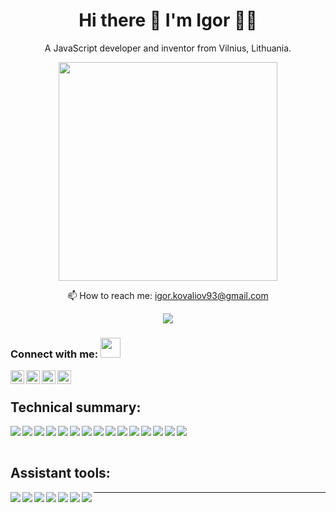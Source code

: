 <h1 align='center'>
  Hi there 👋 I'm Igor 👨‍💻
</h1>

<p align='center'>
  A JavaScript developer and inventor from Vilnius, Lithuania.
</p>

<p align='center'>
  <a href="#"><img src="https://github-readme-stats.vercel.app/api?username=ikovaliov&show_icons=true&count_private=true&theme=dark" width="350"></a>
</p>

<p align='center'>
  📫 How to reach me: <a href='mailto:igor.kovaliov93@gmail.com'>igor.kovaliov93@gmail.com</a>
</p>
<p align='center'>
  <a href="#"><img src="https://badges.pufler.dev/visits/ikovaliov/ikovaliov"></a>
</p>

### Connect with me: <img src="https://media.giphy.com/media/LnQjpWaON8nhr21vNW/giphy.gif" height="32">

[<img align="left" alt="ikovaliov | LinkedIn" height="22px" src="./SocialLogo/LinkedIn.png" />][linkedin]
[<img align="left" alt="ikovaliov | Medium" height="22px" src="./SocialLogo/Medium.png" />][medium]
[<img align="left" alt="ikovaliov | Dev" height="22px" src="./SocialLogo/Dev.png" />][dev]
[<img align="left" alt="ikovaliov | Instagram" height="22px" src="./SocialLogo/Instagram.png" />][instagram]

<br />


## Technical summary: 

<div>
<img align="left" src="https://img.shields.io/badge/html5-323330?logo=html5&logoColor=white" />
<img align="left" src="https://img.shields.io/badge/css3-323330?logo=css3&logoColor=white" />
<img align="left" src="https://img.shields.io/badge/Javascript-323330?logo=javascript&logoColor=white" />
<img align="left" src="https://img.shields.io/badge/Node.js-323330?logoColor=white" />
<img align="left" src="https://img.shields.io/badge/Vue.js-323330?logoColor=white" />
<img align="left" src="https://img.shields.io/badge/React-323330?logo=react&logoColor=white" />
<img align="left" src="https://img.shields.io/badge/Redux-323330?logo=redux&logoColor=white" />
<img align="left" src="https://img.shields.io/badge/Express.js-323330?logoColor=white" />
<img align="left" src="https://img.shields.io/badge/PHP-323330?logo=php&logoColor=white" />
<img align="left" src="https://img.shields.io/badge/Laravel-323330?logo=laravel&logoColor=white" />
<img align="left" src="https://img.shields.io/badge/Symfony-323330?logo=symfony&logoColor=white" />
<img align="left" src="https://img.shields.io/badge/MongoDb-323330?logo=mongodb&logoColor=white" />
<img align="left" src="https://img.shields.io/badge/MySql-323330?logo=mysql&logoColor=white" />
<img align="left" src="https://img.shields.io/badge/Responsive_Web_Development-323330?logoColor=white" />
<img align="left" src="https://img.shields.io/badge/Agile_Methologies-323330?logoColor=white" />
	<br /><br />
	</div>

## Assistant tools: 

<div>
<img align="left" src="https://img.shields.io/badge/Sass-323330?logo=sass&logoColor=white" />
<img align="left" src="https://img.shields.io/badge/LESS-323330?logoColor=white" />
<img align="left" src="https://img.shields.io/badge/Babel-323330?logo=babel&logoColor=white" />
<img align="left" src="https://img.shields.io/badge/WebPack-323330?logo=webpack&logoColor=white" />
<img align="left" src="https://img.shields.io/badge/Jira-323330?logo=jira&logoColor=white" />
<img align="left" src="https://img.shields.io/badge/AWS-323330?logo=aws&logoColor=white" />
<img align="left" src="https://img.shields.io/badge/Git-323330?logo=git&logoColor=white" />
</div>


---

[linkedin]: https://www.linkedin.com/in/ikovaliov/
[medium]: https://medium.com/@ikovaliov/
[dev]: https://dev.to/ikovaliov
[gmail]: mailto:igor.kovaliov93@gmail.com
[instagram]: https://www.instagram.com/ikovaliov_/

